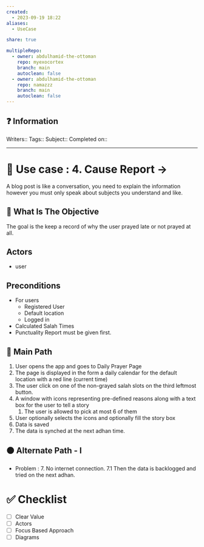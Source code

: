 ```yaml
---
created:
  - 2023-09-19 18:22
aliases:
  - UseCase

share: true

multipleRepo:
  - owner: abdulhamid-the-ottoman
    repo: myexocortex
    branch: main
    autoclean: false
  - owner: abdulhamid-the-ottoman
    repo: namazzz
    branch: main
    autoclean: false
---
```


## ❓ Information
Writers::
Tags::
Subject::
Completed on::

---
# 🔰 Use case : 4. Cause Report ->  
A blog post is like a conversation, you need to explain the information however you must only speak about subjects you understand and like. 
## 🎯 What Is The Objective
 The goal is the keep a record of why the user prayed late or not prayed at all.
## Actors 
* user
## Preconditions 
- For users
	- Registered User
	- Default location
	- Logged in
- Calculated Salah Times
- Punctuality Report must be given first.
## 📃 Main Path 
1. User opens the app and goes to Daily Prayer Page
2. The page is displayed in the form a daily calendar for the default location with a red line (current time)
3. The user click on one of the non-grayed salah slots  on the third leftmost button.
4. A window with icons representing pre-defined reasons along with a text box for the user to tell a story
	1. The user is allowed to pick at most 6 of them
5. User optionally selects the icons and optionally fill the story box
6. Data is saved
7. The data is synched at the next adhan time.
## 🟠 Alternate Path - I
- Problem : 7.  No internet connection.
 7.1 Then the data is backlogged and tried on the next adhan.

# ✅ Checklist
- [ ] Clear Value 
- [ ] Actors
- [ ] Focus Based Approach
- [ ] Diagrams